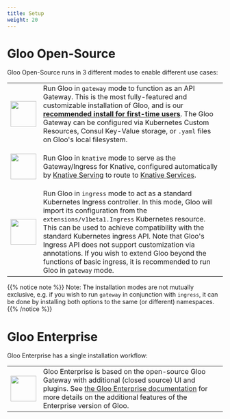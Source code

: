 ```yaml
---
title: Setup
weight: 20
---
```


# Gloo Open-Source

Gloo Open-Source runs in 3 different modes to enable different use cases:

<div markdown=1>
<table>
  <tr height="100">
    <td width="10%">
      <a href="{{% versioned_link_path fromRoot="/installation/gateway/" %}}"><img src='{{% versioned_link_path fromRoot="/img/Gloo-01.png" %}}' width="60"/></a>
    </td>
    <td>
     Run Gloo in <code>gateway</code> mode to function as an API Gateway. This is the most fully-featured and customizable installation of Gloo, and is our <a href="{{% versioned_link_path fromRoot="/installation/gateway/" %}}"><b>recommended install for first-time users</b></a>. The Gloo Gateway can be configured via Kubernetes Custom Resources, Consul Key-Value storage, or <code>.yaml</code> files on Gloo's local filesystem.
    </td>
  </tr>
  <tr height="100">
    <td width="10%">
      <a href="{{% versioned_link_path fromRoot="/installation/knative/" %}}"><img src='{{% versioned_link_path fromRoot="/img/knative.png" %}}' width="60"/></a>
    </td>
    <td>
     Run Gloo in <code>knative</code> mode to serve as the Gateway/Ingress for Knative, configured automatically by <a href="https://github.com/knative/serving">Knative Serving</a> to route to <a href="https://github.com/knative/serving/blob/master/docs/spec/spec.md">Knative Services</a>.
    </td>
  </tr>
  <tr height="100">
    <td width="10%">
      <a href="{{% versioned_link_path fromRoot="/installation/ingress/" %}}"><img src='{{% versioned_link_path fromRoot="/img/ingress.png" %}}' width="60"/></a>
    </td>
    <td>Run Gloo in <code>ingress</code> mode to act as a standard Kubernetes Ingress controller. In this mode, Gloo will import its configuration from the <code>extensions/v1beta1.Ingress</code> Kubernetes resource. This can be used to achieve compatibility with the standard Kubernetes ingress API. Note that Gloo's Ingress API does not support customization via annotations. If you wish to extend Gloo beyond the functions of basic ingress, it is recommended to run Gloo in <code>gateway</code> mode.
    </td>
  </tr>
</table>
</div>

{{% notice note %}}
Note: The installation modes are not mutually exclusive, e.g. if you wish to run `gateway` in conjunction with `ingress`, it can be done by installing both options to the same (or different) namespaces.
{{% /notice %}}

# Gloo Enterprise

Gloo Enterprise has a single installation workflow:

<div markdown=1>
<table>
  <tr height="100">
    <td width="10%">
      <a href="{{% versioned_link_path fromRoot="/installation/enterprise/" %}}"><img src='{{% versioned_link_path fromRoot="/img/gloo-ee.png" %}}' width="60"/></a>
    </td>
    <td>
    Gloo Enterprise is based on the open-source Gloo Gateway with additional (closed source) UI and plugins. See <a href="https://solo.io/glooe">the Gloo Enterprise documentation</a> for more details on the additional features of the Enterprise version of Gloo.
    </td>
  </tr>
</table>
</div>
